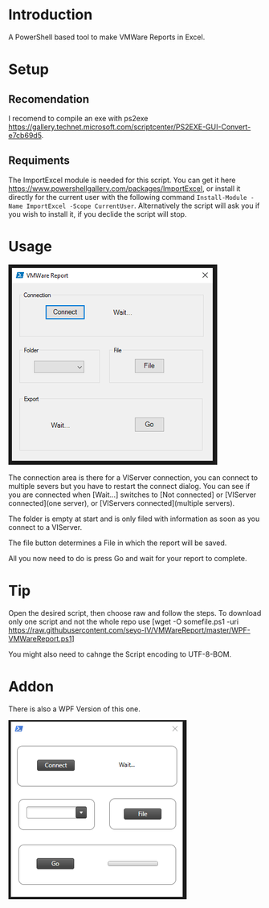 # Introduction #

A PowerShell based tool to make VMWare Reports in Excel.

# Setup #

## Recomendation ##
I recomend to compile an exe with ps2exe https://gallery.technet.microsoft.com/scriptcenter/PS2EXE-GUI-Convert-e7cb69d5.

## Requiments ##
The ImportExcel module is needed for this script. You can get it here https://www.powershellgallery.com/packages/ImportExcel, or install it directly for the current user with the following command `Install-Module -Name ImportExcel -Scope CurrentUser`. Alternatively the script will ask you if you wish to install it, if you declide the script will stop.

# Usage #
![VMWareReport](https://github.com/seyo-IV/VMWareReport/blob/master/images/VMWareReport.PNG)

The connection area is there for a VIServer connection, you can connect to multiple severs but you have to restart the connect dialog. You can see if you are connected when [Wait...] switches to [Not connected] or [VIServer connected](one server), or [VIServers connected](multiple servers).

The folder is empty at start and is only filed with information as soon as you connect to a VIServer.

The file button determines a File in which the report will be saved.

All you now need to do is press Go and wait for your report to complete.
# Tip #
Open the desired script, then choose raw and follow the steps.
To download only one script and not the whole repo use [wget -O somefile.ps1 -uri https://raw.githubusercontent.com/seyo-IV/VMWareReport/master/WPF-VMWareReport.ps1]

You might also need to cahnge the Script encoding to UTF-8-BOM.
# Addon #
There is also a WPF Version of this one.

![VMWareReport-WPF](https://github.com/seyo-IV/VMWareReport/blob/master/images/WPF-VMWareReport.PNG)
